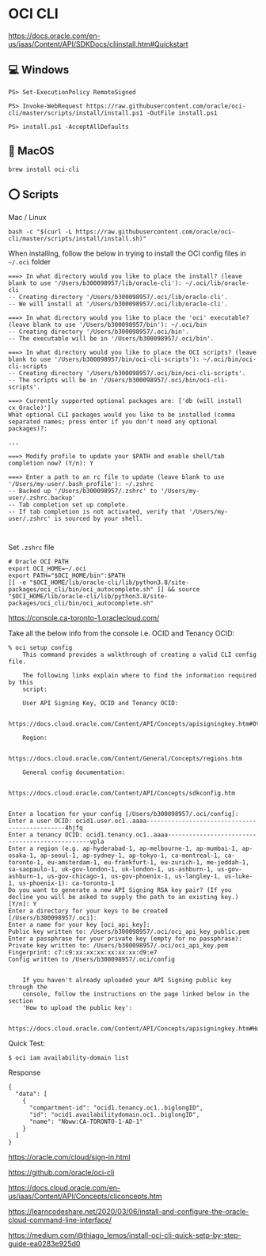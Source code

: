 # OCI CLI

https://docs.oracle.com/en-us/iaas/Content/API/SDKDocs/cliinstall.htm#Quickstart


## :computer: Windows

```
PS> Set-ExecutionPolicy RemoteSigned
```

```
PS> Invoke-WebRequest https://raw.githubusercontent.com/oracle/oci-cli/master/scripts/install/install.ps1 -OutFile install.ps1
```

```
PS> install.ps1 -AcceptAllDefaults  
```

## :apple: MacOS

```
brew install oci-cli
```


## :o: Scripts

Mac / Linux

```
bash -c "$(curl -L https://raw.githubusercontent.com/oracle/oci-cli/master/scripts/install/install.sh)"
```

When installing, follow the below in trying to install the OCI config files in `~/.oci` folder

```
===> In what directory would you like to place the install? (leave blank to use '/Users/b300098957/lib/oracle-cli'): ~/.oci/lib/oracle-cli
-- Creating directory '/Users/b300098957/.oci/lib/oracle-cli'.
-- We will install at '/Users/b300098957/.oci/lib/oracle-cli'.

===> In what directory would you like to place the 'oci' executable? (leave blank to use '/Users/b300098957/bin'): ~/.oci/bin           
-- Creating directory '/Users/b300098957/.oci/bin'.
-- The executable will be in '/Users/b300098957/.oci/bin'.

===> In what directory would you like to place the OCI scripts? (leave blank to use '/Users/b300098957/bin/oci-cli-scripts'): ~/.oci/bin/oci-cli-scripts
-- Creating directory '/Users/b300098957/.oci/bin/oci-cli-scripts'.
-- The scripts will be in '/Users/b300098957/.oci/bin/oci-cli-scripts'.

===> Currently supported optional packages are: ['db (will install cx_Oracle)']
What optional CLI packages would you like to be installed (comma separated names; press enter if you don't need any optional packages)?: 

...

===> Modify profile to update your $PATH and enable shell/tab completion now? (Y/n): Y

===> Enter a path to an rc file to update (leave blank to use '/Users/my-user/.bash_profile'): ~/.zshrc
-- Backed up '/Users/b300098957/.zshrc' to '/Users/my-user/.zshrc.backup'
-- Tab completion set up complete.
-- If tab completion is not activated, verify that '/Users/my-user/.zshrc' is sourced by your shell.



```

Set `.zshrc` file

```
# Oracle OCI PATH
export OCI_HOME=~/.oci
export PATH="$OCI_HOME/bin":$PATH
[[ -e "$OCI_HOME/lib/oracle-cli/lib/python3.8/site-packages/oci_cli/bin/oci_autocomplete.sh" ]] && source "$OCI_HOME/lib/oracle-cli/lib/python3.8/site-packages/oci_cli/bin/oci_autocomplete.sh"
```

https://console.ca-toronto-1.oraclecloud.com/

Take all the below info from the console i.e. OCID and Tenancy OCID:


```
% oci setup config
    This command provides a walkthrough of creating a valid CLI config file.

    The following links explain where to find the information required by this
    script:

    User API Signing Key, OCID and Tenancy OCID:

        https://docs.cloud.oracle.com/Content/API/Concepts/apisigningkey.htm#Other

    Region:

        https://docs.cloud.oracle.com/Content/General/Concepts/regions.htm

    General config documentation:

        https://docs.cloud.oracle.com/Content/API/Concepts/sdkconfig.htm


Enter a location for your config [/Users/b300098957/.oci/config]: 
Enter a user OCID: ocid1.user.oc1..aaaa-----------------------------------------------4hjfq
Enter a tenancy OCID: ocid1.tenancy.oc1..aaaa------------------------------------------------vpla
Enter a region (e.g. ap-hyderabad-1, ap-melbourne-1, ap-mumbai-1, ap-osaka-1, ap-seoul-1, ap-sydney-1, ap-tokyo-1, ca-montreal-1, ca-toronto-1, eu-amsterdam-1, eu-frankfurt-1, eu-zurich-1, me-jeddah-1, sa-saopaulo-1, uk-gov-london-1, uk-london-1, us-ashburn-1, us-gov-ashburn-1, us-gov-chicago-1, us-gov-phoenix-1, us-langley-1, us-luke-1, us-phoenix-1): ca-toronto-1
Do you want to generate a new API Signing RSA key pair? (If you decline you will be asked to supply the path to an existing key.) [Y/n]: Y
Enter a directory for your keys to be created [/Users/b300098957/.oci]: 
Enter a name for your key [oci_api_key]: 
Public key written to: /Users/b300098957/.oci/oci_api_key_public.pem
Enter a passphrase for your private key (empty for no passphrase): 
Private key written to: /Users/b300098957/.oci/oci_api_key.pem
Fingerprint: c7:c9:xx:xx:xx:xx:xx:xx:d9:e7
Config written to /Users/b300098957/.oci/config


    If you haven't already uploaded your API Signing public key through the
    console, follow the instructions on the page linked below in the section
    'How to upload the public key':

        https://docs.cloud.oracle.com/Content/API/Concepts/apisigningkey.htm#How2

```

Quick Test:

```
$ oci iam availability-domain list
```
Response

```
{
  "data": [
    {
      "compartment-id": "ocid1.tenancy.oc1..biglongID",
      "id": "ocid1.availabilitydomain.oc1..biglongID",
      "name": "Nbww:CA-TORONTO-1-AD-1"
    }
  ]
}
```




https://oracle.com/cloud/sign-in.html

https://github.com/oracle/oci-cli

https://docs.cloud.oracle.com/en-us/iaas/Content/API/Concepts/cliconcepts.htm

https://learncodeshare.net/2020/03/06/install-and-configure-the-oracle-cloud-command-line-interface/

https://medium.com/@thiago_lemos/install-oci-cli-quick-setp-by-step-guide-ea0283e925d0
